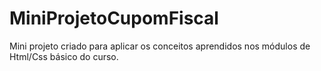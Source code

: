 # MiniProjetoCupomFiscal
Mini projeto criado para aplicar os conceitos aprendidos nos módulos de Html/Css básico do curso.
